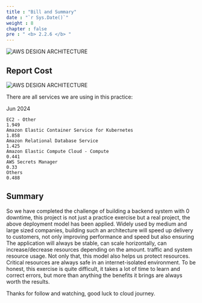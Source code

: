 ```yaml
---
title : "Bill and Summary"
date : "`r Sys.Date()`"
weight : 8
chapter : false
pre : " <b> 2.2.6 </b> "
---
```


![AWS DESIGN ARCHITECTURE](/aws-stutdy-group-workshop/images/1/ArchitechtureDesign.svg?featherlight=false&width=100pc)

## Report Cost 

![AWS DESIGN ARCHITECTURE](/aws-stutdy-group-workshop/images/testing/report_cost.png?featherlight=false&width=100pc)

There are all services we are using in this practice:

Jun 2024

    EC2 - Other
    1.949
    Amazon Elastic Container Service for Kubernetes
    1.858
    Amazon Relational Database Service
    1.425
    Amazon Elastic Compute Cloud - Compute
    0.441
    AWS Secrets Manager
    0.33
    Others
    0.488


## Summary

So we have completed the challenge of building a backend system with 0 downtime, this project is not just a practice exercise but a real project, the above deployment model has been applied. Widely used by medium and large sized companies, building such an architecture will speed up delivery to customers, not only improving performance and speed but also ensuring The application will always be stable, can scale horizontally, can increase/decrease resources depending on the amount. traffic and system resource usage. Not only that, this model also helps us protect resources. Critical resources are always safe in an internet-isolated environment. To be honest, this exercise is quite difficult, it takes a lot of time to learn and correct errors, but more than anything the benefits it brings are always worth the results.

Thanks for follow and watching, good luck to cloud journey.
